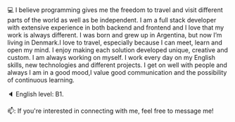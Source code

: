 :computer:
I believe programming gives me the freedom to travel and visit different parts of the world as well as be independent. I am a full stack developer with extensive experience in both backend and frontend and I love that my work is always different. 
I was born and grew up in Argentina, but now I’m living in Denmark.I love to travel, especially because I can meet, learn and open my mind. I enjoy making each solution developed unique, creative and custom. I am always working on myself. I work every day on my English skills, new technologies and different projects.
I get on well with people and always I am in a good mood,I value good communication and the possibility of continuous learning.

🔈 English level: B1.

📫: If you're interested in connecting with me, feel free to message me!
